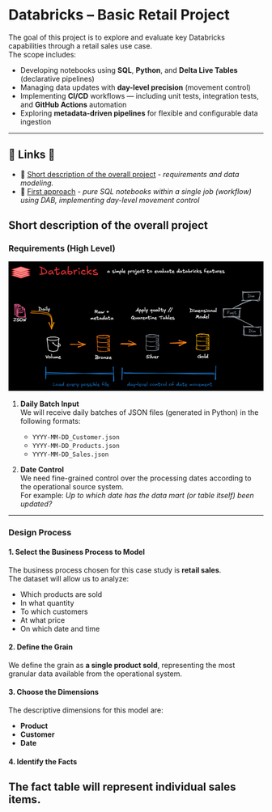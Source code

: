 # Databricks – Basic Retail Project

The goal of this project is to explore and evaluate key Databricks capabilities through a retail sales use case.  
The scope includes:

- Developing notebooks using **SQL**, **Python**, and **Delta Live Tables** (declarative pipelines)  
- Managing data updates with **day-level precision** (movement control)  
- Implementing **CI/CD** workflows — including unit tests, integration tests, and **GitHub Actions** automation  
- Exploring **metadata-driven pipelines** for flexible and configurable data ingestion

---
## 🔗 Links 🔗

* 🔗 [Short description of the overall project](#short-description-of-the-overall-project) - *requirements and data modeling.*  
* 🔗 [First approach](First_solution.md) - *pure SQL notebooks within a single job (workflow) using DAB, implementing day-level movement control*


## Short description of the overall project


### Requirements (High Level)

![Requirements Diagram](excalidraw/short_description.png)

1. **Daily Batch Input**  
   We will receive daily batches of JSON files (generated in Python) in the following formats:
   - `YYYY-MM-DD_Customer.json`
   - `YYYY-MM-DD_Products.json`
   - `YYYY-MM-DD_Sales.json`

2. **Date Control**  
   We need fine-grained control over the processing dates according to the operational source system.  
   For example: *Up to which date has the data mart (or table itself) been updated?*

---

### Design Process

#### 1. Select the Business Process to Model
The business process chosen for this case study is **retail sales**.  
The dataset will allow us to analyze:
- Which products are sold
- In what quantity
- To which customers
- At what price
- On which date and time

#### 2. Define the Grain
We define the grain as **a single product sold**, representing the most granular data available from the operational system.

#### 3. Choose the Dimensions
The descriptive dimensions for this model are:
- **Product**
- **Customer**
- **Date**

#### 4. Identify the Facts
The fact table will represent **individual sales items**.
---


